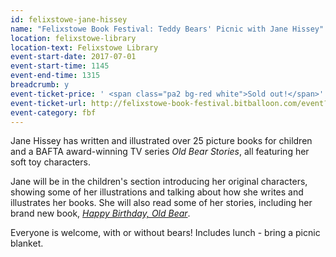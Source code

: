 ```yaml
---
id: felixstowe-jane-hissey
name: "Felixstowe Book Festival: Teddy Bears' Picnic with Jane Hissey"
location: felixstowe-library
location-text: Felixstowe Library
event-start-date: 2017-07-01
event-start-time: 1145
event-end-time: 1315
breadcrumb: y
event-ticket-price: ' <span class="pa2 bg-red white">Sold out!</span>'
event-ticket-url: http://felixstowe-book-festival.bitballoon.com/event?event=114529
event-category: fbf
---
```


Jane Hissey has written and illustrated over 25 picture books for children and a BAFTA award-winning TV series <cite>Old Bear Stories</cite>, all featuring her soft toy characters.

Jane will be in the children's section introducing her original characters, showing some of her illustrations and talking about how she writes and illustrates her books. She will also read some of her stories, including her brand new book, [<cite>Happy Birthday, Old Bear</cite>](https://suffolk.spydus.co.uk/cgi-bin/spydus.exe/ENQ/OPAC/BIBENQ?BRN=2014106).

Everyone is welcome, with or without bears! Includes lunch - bring a picnic blanket.
